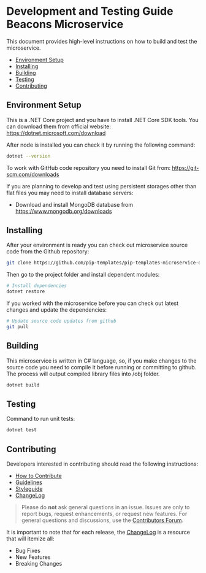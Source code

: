 # Development and Testing Guide <br/> Beacons Microservice

This document provides high-level instructions on how to build and test the microservice.

* [Environment Setup](#setup)
* [Installing](#install)
* [Building](#build)
* [Testing](#test)
* [Contributing](#contrib) 

## <a name="setup"></a> Environment Setup

This is a .NET Core project and you have to install .NET Core SDK tools. 
You can download them from official website: https://dotnet.microsoft.com/download 

After node is installed you can check it by running the following command:
```bash
dotnet --version
```

To work with GitHub code repository you need to install Git from: https://git-scm.com/downloads

If you are planning to develop and test using persistent storages other than flat files
you may need to install database servers:
- Download and install MongoDB database from https://www.mongodb.org/downloads

## <a name="install"></a> Installing

After your environment is ready you can check out microservice source code from the Github repository:
```bash
git clone https://github.com/pip-templates/pip-templates-microservice-dotnet.git
```

Then go to the project folder and install dependent modules:

```bash
# Install dependencies
dotnet restore
```

If you worked with the microservice before you can check out latest changes and update the dependencies:
```bash
# Update source code updates from github
git pull
```

## <a name="build"></a> Building

This microservice is written in C# language, so, if you make changes to the source code you need to compile 
it before running or committing to github. The process will output compiled library files into /obj folder.

```bash
dotnet build
```

## <a name="test"></a> Testing

Command to run unit tests:
```bash
dotnet test
```

## <a name="contrib"></a> Contributing

Developers interested in contributing should read the following instructions:

- [How to Contribute](http://www.pipservices.org/contribute/)
- [Guidelines](http://www.pipservices.org/contribute/guidelines)
- [Styleguide](http://www.pipservices.org/contribute/styleguide)
- [ChangeLog](CHANGELOG.md)

> Please do **not** ask general questions in an issue. Issues are only to report bugs, request
  enhancements, or request new features. For general questions and discussions, use the
  [Contributors Forum](http://www.pipservices.org/forums/forum/contributors/).

It is important to note that for each release, the [ChangeLog](CHANGELOG.md) is a resource that will
itemize all:

- Bug Fixes
- New Features
- Breaking Changes